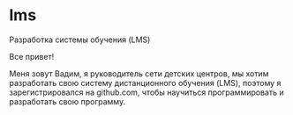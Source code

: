 # lms
Разработка системы обучения (LMS)

Все привет!

Меня зовут Вадим, я руководитель сети детских центров, мы хотим разработать свою систему дистанционного обучения (LMS), поэтому я зарегистрировался на github.com, чтобы научиться программировать и разработать свою программу. 
